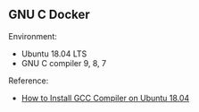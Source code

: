 ## GNU C Docker

Environment:

- Ubuntu 18.04 LTS
- GNU C compiler 9, 8, 7

Reference:

- [How to Install GCC Compiler on Ubuntu 18.04](https://linuxize.com/post/how-to-install-gcc-compiler-on-ubuntu-18-04/)

